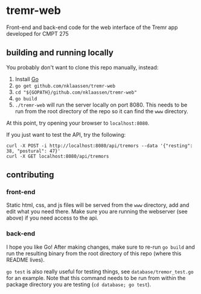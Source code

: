# tremr-web
Front-end and back-end code for the web interface of the Tremr app developed for CMPT 275

## building and running locally
You probably don't want to clone this repo manually, instead:
1. Install [Go](https://github.com/golang/go)
2. `go get github.com/nklaassen/tremr-web`
3. `cd "${GOPATH}/github.com/nklaassen/tremr-web"`
4. `go build`
4. `./tremr-web` will run the server locally on port 8080. This needs to be run from the root directory of the repo so it can find the `www` directory.

At this point, try opening your browser to `localhost:8080`.

If you just want to test the API, try the following:

    curl -X POST -i http://localhost:8080/api/tremors --data '{"resting": 38, "postural": 47}'
    curl -X GET localhost:8080/api/tremors


## contributing
### front-end
Static html, css, and js files will be served from the `www` directory, add and edit what you need there. Make sure you are running the webserver (see above) if you need access to the api.

### back-end
I hope you like Go! After making changes, make sure to re-run `go build` and run the resulting binary from the root directory of this repo (where this README lives).

`go test` is also really useful for testing things, see `database/tremor_test.go` for an example. Note that this command needs to be run from within the package directory you are testing (`cd database; go test`).
